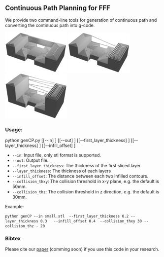 ## Continuous Path Planning for FFF

We provide two command-line tools for generation of continuous path and converting the continuous path into g-code.

<p float="left">
<img src="../../../doc/a.common-slice.png" alt="normal"  width="200" />
<img src="../../../doc/b.x-y-slice.png" alt="optimizeWithXYCons"  width="200"  />
<img src="../../../doc/c.xyz-slice.png" alt="foptimizeWithXYZCons"  width="200"  />
</p>

### Usage:

python genCP.py [[--in] <stl file>] [[--out] <path file>] [[--first_layer_thickness] <float number>] [[--layer_thickness] <float number>] [[--infill_offset] <float number>]   

* `--in`:  Input file, only stl format is supported.
* `--out`: Output file.
* `--first_layer_thickness`: The thickness of the first sliced layer.
* `--layer_thickness`: The thickness of each layers
* `--infill_offset`: The distance between each two infilled contours.  
* `--collision_thxy`: The collision threshold in x-y plane, e.g. the default is 50mm.
* `--collision_thz`:   The collision threshold in z direction, e.g. the default is 30mm.

Example:

```
python genCP --in small.stl  --first_layer_thickness 0.2 --layer_thickness 0.3   --infill_offset 0.4  --collision_thxy 30 --collision_thz - 20 
```


### Bibtex
Please cite our [paper](#) (comming soon) if you use this code in your research.
```

```